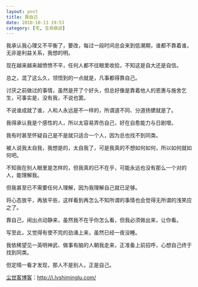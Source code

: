 ```yaml
---
layout: post
title: 靠自己
date: 2010-10-13 19:53
category: [宅, 生命痕迹]
---
```

我承认我心理又不平衡了，要改，每过一段时间总会来到低潮期，谁都不靠着谁，无非是利益关系，我想的明。

现在越来越来越愤愤不平，任何人都不往眼里收拾，不知这是自大还是自信。

总之，混了这么久，领悟到的一点就是，凡事都得靠自己。

讨厌之前做过的事情，虽然是开了个好头，但总好像是靠着他人的恩惠与施舍乞生，可事实是，没有我，不说也罢。

不说谁成就了谁，人和人永远是不一样的，所谓道不同、分道扬镳就是了。

我得承认我是个感性的人，所以太容易弄伤自己，好在自愈能力与日剧增。

我有时甚至怀疑自己是不是就只适合一个人，因为总也找不到同类。

被人说我太自我，我想是的，太自我了，可是我真的不想如何如何，所以如何就如何吧。

不知我在别人眼里是怎样的，但我真的已不在乎，可能永远也没有那么一个对的人，能理解我。

但我甚至已不需要任何人理解，因为我理解自己就已足够。

将心态放平，再放平些，这样看到再怎么不知所谓的事情也会觉得无所谓的浅笑应之了。

靠自己，闹出点动静来，虽然我不在乎你怎么看，但我必须做出来，让你看。

写至此，又觉得有使不完的劲涌上来，虽然已经一夜没睡。

我依稀望见一英明神武、做事有脑的人朝我走来，正准备上前招呼，心想自己终于找到同类。

但定晴一看才发现，那人不是别人，正是自己。

<a href="http://i.lvshiminglu.com/">尘世客博客</a>：<a href="http://i.lvshiminglu.com/">http://i.lvshiminglu.com/</a>

